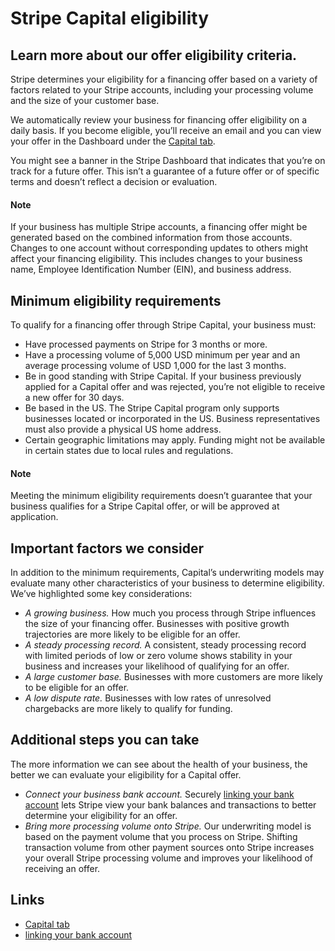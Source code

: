 # Stripe Capital eligibility

## Learn more about our offer eligibility criteria.

Stripe determines your eligibility for a financing offer based on a variety of
factors related to your Stripe accounts, including your processing volume and
the size of your customer base.

We automatically review your business for financing offer eligibility on a daily
basis. If you become eligible, you’ll receive an email and you can view your
offer in the Dashboard under the [Capital
tab](https://dashboard.stripe.com/capital).

You might see a banner in the Stripe Dashboard that indicates that you’re on
track for a future offer. This isn’t a guarantee of a future offer or of
specific terms and doesn’t reflect a decision or evaluation.

#### Note

If your business has multiple Stripe accounts, a financing offer might be
generated based on the combined information from those accounts. Changes to one
account without corresponding updates to others might affect your financing
eligibility. This includes changes to your business name, Employee
Identification Number (EIN), and business address.

## Minimum eligibility requirements

To qualify for a financing offer through Stripe Capital, your business must:

- Have processed payments on Stripe for 3 months or more.
- Have a processing volume of 5,000 USD minimum per year and an average
processing volume of USD 1,000 for the last 3 months.
- Be in good standing with Stripe Capital. If your business previously applied
for a Capital offer and was rejected, you’re not eligible to receive a new offer
for 30 days.
- Be based in the US. The Stripe Capital program only supports businesses
located or incorporated in the US. Business representatives must also provide a
physical US home address.
- Certain geographic limitations may apply. Funding might not be available in
certain states due to local rules and regulations.

#### Note

Meeting the minimum eligibility requirements doesn’t guarantee that your
business qualifies for a Stripe Capital offer, or will be approved at
application.

## Important factors we consider

In addition to the minimum requirements, Capital’s underwriting models may
evaluate many other characteristics of your business to determine eligibility.
We’ve highlighted some key considerations:

- *A growing business.* How much you process through Stripe influences the size
of your financing offer. Businesses with positive growth trajectories are more
likely to be eligible for an offer.
- *A steady processing record.* A consistent, steady processing record with
limited periods of low or zero volume shows stability in your business and
increases your likelihood of qualifying for an offer.
- *A large customer base.* Businesses with more customers are more likely to be
eligible for an offer.
- *A low dispute rate.* Businesses with low rates of unresolved chargebacks are
more likely to qualify for funding.

## Additional steps you can take

The more information we can see about the health of your business, the better we
can evaluate your eligibility for a Capital offer.

- *Connect your business bank account.* Securely [linking your bank
account](https://docs.stripe.com/get-started/account/linked-external-accounts)
lets Stripe view your bank balances and transactions to better determine your
eligibility for an offer.
- *Bring more processing volume onto Stripe.* Our underwriting model is based on
the payment volume that you process on Stripe. Shifting transaction volume from
other payment sources onto Stripe increases your overall Stripe processing
volume and improves your likelihood of receiving an offer.

## Links

- [Capital tab](https://dashboard.stripe.com/capital)
- [linking your bank
account](https://docs.stripe.com/get-started/account/linked-external-accounts)
